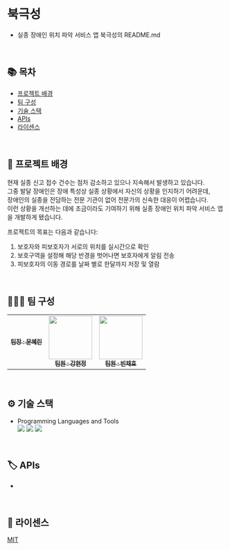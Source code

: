 # 북극성
* 실종 장애인 위치 파악 서비스 앱 북극성의 README.md
<br/>

## 📚 목차

- [프로젝트 배경](#프로젝트-배경)
- [팀 구성](#팀-구성)
- [기술 스택](#기술-스택)
- [APIs](#apis)
- [라이센스](#라이센스)
<br/>

## 📝 프로젝트 배경

현재 실종 신고 접수 건수는 점차 감소하고 있으나 지속해서 발생하고 있습니다.</br>
그중 발달 장애인은 장애 특성상 실종 상황에서 자신의 상황을 인지하기 어려운데, </br> 
장애인의 실종을 전담하는 전문 기관이 없어 전문가의 신속한 대응이 어렵습니다.</br>
이런 상황을 개선하는 데에 조금이라도 기여하기 위해 실종 장애인 위치 파악 서비스 앱을 개발하게 됐습니다.</br>

프로젝트의 목표는 다음과 같습니다:

1. 보호자와 피보호자가 서로의 위치를 실시간으로 확인
2. 보호구역을 설정해 해당 반경을 벗어나면 보호자에게 알림 전송
3. 피보호자의 이동 경로를 날짜 별로 한달까지 저장 및 열람
<br/>

## 👩‍👧‍👧 팀 구성

<table>
  <tbody>
    <tr>
      <td align="center"><a href="https://github.com/RIN-1011"><img src="width="100px;" alt=""/><br /><sub><b>팀장 : 문혜린</b></sub></a><br /></td>
      <td align="center"><a href="https://github.com/BanDalKang"><img src="" width="100px;" alt=""/><br /><sub><b>팀원 : 강현정</b></sub></a><br /></td>
      <td align="center"><a href="https://github.com/Chickweed10"><img src="" width="100px;" alt=""/><br /><sub><b>팀원 : 빈채효</b></sub></a><br /></td>
     <tr/>
  </tbody>
</table>
<br/>

## ⚙️ 기술 스택

* Programming Languages and Tools <br/>
<img src="https://img.shields.io/badge/JAVA-007396?style=flat-square&logo=OpenJDK&logoColor=white"> <img src="https://img.shields.io/badge/AndroidStudio-3DDC84?style=flat-square&logo=AndroidStudio&logoColor=white"/> <img src="https://img.shields.io/badge/GitKraken-179287?style=flat-square&logo=GitKraken&logoColor=white"/>
<br/>

## 🏷️ APIs

*
<br/>

## 🪪 라이센스

[MIT](LICENSE)
<br/>
